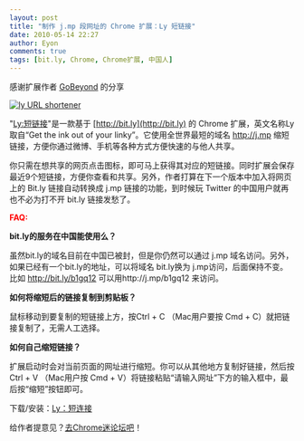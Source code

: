 ```yaml
---
layout: post
title: "制作 j.mp 段网址的 Chrome 扩展：Ly 短链接"
date: 2010-05-14 22:27
author: Eyon
comments: true
tags: [bit.ly, Chrome, Chrome扩展, 中国人]
---
```

感谢扩展作者 [GoBeyond](http://t.sina.com.cn/ChromeExt) 的分享

<a href="http://img.chromi.org/2010/05/ly-URL-shortener.png">![](http://img.chromi.org/2010/05/ly-URL-shortener.png "ly  URL shortener")</a>

"[Ly:短链接](https://chrome.google.com/extensions/detail/mpmejihoknjjnpokcilnfodhfebpkhhe)"是一款基于 [http://bit.ly](http://bit.ly) 的 Chrome 扩展，英文名称Ly取自“Get the ink out of your linky”。它使用全世界最短的域名 http://j.mp 缩短链接，方便你通过微博、手机等各种方式方便快速的与他人共享。

你只需在想共享的网页点击图标，即可马上获得其对应的短链接。同时扩展会保存最近9个短链接，方便你查看和共享。另外，作者打算在下一个版本中加入将网页上的 Bit.ly 链接自动转换成 j.mp 链接的功能，到时候玩 Twitter 的中国用户就再也不必为打不开 bit.ly 链接发愁了。

**<span style="color: #ff0000;">FAQ:</span>**

**bit.ly的服务在中国能使用么？**

虽然bit.ly的域名目前在中国已被封，但是你仍然可以通过 j.mp 域名访问。另外，如果已经有一个bit.ly的地址，可以将域名 bit.ly换为 j.mp访问，后面保持不变。比如 http://bit.ly/b1gq12 可以用http://j.mp/b1gq12 来访问。

**如何将缩短后的链接复制到剪贴板？**

鼠标移动到要复制的短链接上方，按Ctrl + C （Mac用户要按 Cmd + C）就把链接复制了，无需人工选择。

**如何自己缩短链接？**

扩展启动时会对当前页面的网址进行缩短。你可以从其他地方复制好链接，然后按 Ctrl + V （Mac用户按 Cmd + V）将链接粘贴“请输入网址”下方的输入框中，最后按“缩短”按钮即可。

下载/安装：[Ly：短连接](https://chrome.google.com/extensions/detail/mpmejihoknjjnpokcilnfodhfebpkhhe)

给作者提意见？[去Chrome迷论坛吧](http://bbs.chromi.org/thread-10705-1-1.html)！
